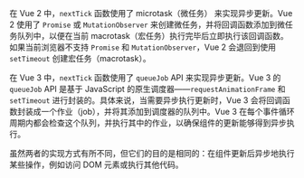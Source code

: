 


在 Vue 2 中，`nextTick` 函数使用了 microtask（微任务） 来实现异步更新。Vue 2 使用了 `Promise` 或 `MutationObserver` 来创建微任务，并将回调函数添加到微任务队列中，以便在当前 macrotask（宏任务）执行完毕后立即执行该回调函数。如果当前浏览器不支持 `Promise` 和 `MutationObserver`，Vue 2 会退回到使用 `setTimeout` 创建宏任务（macrotask）。

在 Vue 3 中，`nextTick` 函数使用了 `queueJob` API 来实现异步更新。Vue 3 的 `queueJob` API 是基于 JavaScript 的原生调度器——`requestAnimationFrame` 和 `setTimeout` 进行封装的。具体来说，当需要异步执行更新时，Vue 3 会将回调函数封装成一个作业（job），并将其添加到调度器的队列中。Vue 3 在每个事件循环周期内都会检查这个队列，并执行其中的作业，以确保组件的更新能够得到异步执行。

虽然两者的实现方式有所不同，但它们的目的是相同的：在组件更新后异步地执行某些操作，例如访问 DOM 元素或执行其他代码。